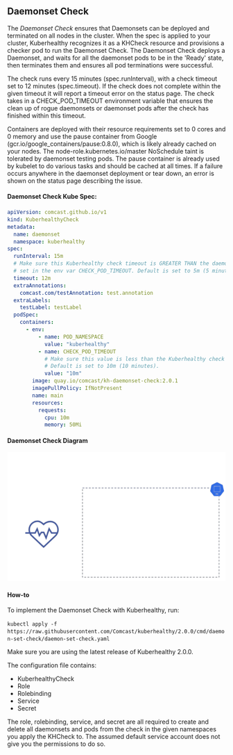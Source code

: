 ## Daemonset Check

The *Daemonset Check* ensures that Daemonsets can be deployed and terminated on all nodes in the cluster. When the spec 
is applied to your cluster, Kuberhealthy recognizes it as a KHCheck resource and provisions a checker pod to run the 
Daemonset Check. The Daemonset Check deploys a Daemonset, and waits for all the daemonset pods to be in the 'Ready' 
state, then terminates them and ensures all pod terminations were successful. 

The check runs every 15 minutes (spec.runInterval), with a check timeout set to 12 minutes (spec.timeout). If the check 
does not complete within the given timeout it will report a timeout error on the status page. The check takes in a 
CHECK_POD_TIMEOUT environment variable that ensures the clean up of rogue daemonsets or daemonset pods after the check
has finished within this timeout. 

Containers are deployed with their resource requirements set to 0 cores and 0 memory and use the pause container from 
Google (gcr.io/google_containers/pause:0.8.0), which is likely already cached on your nodes. The 
node-role.kubernetes.io/master NoSchedule taint is tolerated by daemonset testing pods. The pause container is already 
used by kubelet to do various tasks and should be cached at all times. If a failure occurs anywhere in the daemonset 
deployment or tear down, an error is shown on the status page describing the issue.

#### Daemonset Check Kube Spec:

```yaml
apiVersion: comcast.github.io/v1
kind: KuberhealthyCheck
metadata:
  name: daemonset
  namespace: kuberhealthy
spec:
  runInterval: 15m
  # Make sure this Kuberhealthy check timeout is GREATER THAN the daemonset checker timeout
  # set in the env var CHECK_POD_TIMEOUT. Default is set to 5m (5 minutes).
  timeout: 12m
  extraAnnotations:
    comcast.com/testAnnotation: test.annotation
  extraLabels:
    testLabel: testLabel
  podSpec:
    containers:
      - env:
          - name: POD_NAMESPACE
            value: "kuberhealthy"
          - name: CHECK_POD_TIMEOUT
            # Make sure this value is less than the Kuberhealthy check timeout.
            # Default is set to 10m (10 minutes).
            value: "10m"
        image: quay.io/comcast/kh-daemonset-check:2.0.1
        imagePullPolicy: IfNotPresent
        name: main
        resources:
          requests:
            cpu: 10m
            memory: 50Mi
```

#### Daemonset Check Diagram

![](../../images/kh-ds-check.gif)


#### How-to

To implement the Daemonset Check with Kuberhealthy, run:
 
`kubectl apply -f https://raw.githubusercontent.com/Comcast/kuberhealthy/2.0.0/cmd/daemon-set-check/daemon-set-check.yaml`
 
Make sure you are using the latest release of Kuberhealthy 2.0.0. 

The configuration file contains:
- KuberhealthyCheck
- Role
- Rolebinding
- Service
- Secret

The role, rolebinding, service, and secret are all required to create and delete all daemonsets and pods from the check
in the given namespaces you apply the KHCheck to. The assumed default service account does not give you the permissions 
to do so. 
